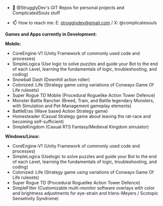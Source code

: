 - 👋 @StrugglyDev's GIT Repos for personal projects and ComplicatedSouls stuff

- 📫 How to reach me: E: strugglydev@gmail.com / X: @complicatesouls



**Games and Apps currently in Development:**


**Mobile:**

 - CoreEngine-V1 (Unity Framework of commonly used code and processes)
 - SimpleLogica (Use logic to solve puzzles and guide your Bot to the end of each Level, learning the fundamentals of logic, troubleshooting, and coding)
 - Snowball Dash (Downhill action roller)
 - Colonized: Life (Strategy game using variations of Conways Game Of Life rulesets)
 - Super Rogue TD Mobile (Procedural Roguelike Action Tower Defence)
 - Monster Battle Rancher (Breed, Train, and Battle legendary Monsters, with Simulation and Pet-Management gameplay elements)
 - BattleEras (Wave based Action Strategy game)
 - Homesteader (Casual Strategy game about leaving the rat-race and becoming self-sufficient)
 - SimpleKingdom (Casual RTS Fantasy/Medieval Kingdom simulator)
 
**Windows/Linux:**

 - CoreEngine-V1 (Unity Framework of commonly used code and processes)
 - SimpleLogica (Uselogic to solve puzzles and guide your Bot to the end of each Level, learning the fundamentals of logic, troubleshooting, and coding)
 - Colonized: Life (Strategy game using variations of Conways Game Of Life rulesets)
 - Super Rogue TD (Procedural Roguelike Action Tower Defence)
 - SimpleFilter (Customizable multi-monitor software overlays with color and brightness adjustments for eye-strain and Irlens-Meyers / Scotopic Sensetivity Syndrome)
